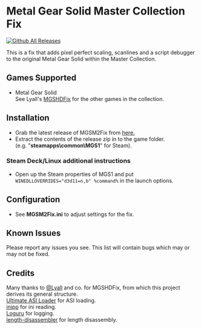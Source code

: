 # Metal Gear Solid Master Collection Fix
[![Github All Releases](https://img.shields.io/github/downloads/nuggslet/MGSM2Fix/total.svg)](https://github.com/nuggslet/MGSM2Fix/releases)

This is a fix that adds pixel perfect scaling, scanlines and a script debugger to the original Metal Gear Solid within the Master Collection.<br />

## Games Supported
- Metal Gear Solid <br />
See Lyall's [MGSHDFix](https://github.com/Lyall/MGSHDFix) for the other games in the collection.

## Installation
- Grab the latest release of MGSM2Fix from [here.](https://github.com/nuggslet/MGSM2Fix/releases)
- Extract the contents of the release zip in to the game folder.<br />(e.g. "**steamapps\common\MGS1**" for Steam).

### Steam Deck/Linux additional instructions
- Open up the Steam properties of MGS1 and put `WINEDLLOVERRIDES="d3d11=n,b" %command%` in the launch options.

## Configuration
- See **MGSM2Fix.ini** to adjust settings for the fix.

## Known Issues
Please report any issues you see.
This list will contain bugs which may or may not be fixed.

## Credits
Many thanks to [@Lyall](https://github.com/Lyall) and co. for MGSHDFix, from which this project derives its general structure. <br />
[Ultimate ASI Loader](https://github.com/ThirteenAG/Ultimate-ASI-Loader) for ASI loading. <br />
[inipp](https://github.com/mcmtroffaes/inipp) for ini reading. <br />
[Loguru](https://github.com/emilk/loguru) for logging. <br />
[length-disassembler](https://github.com/Nomade040/length-disassembler) for length disassembly.
